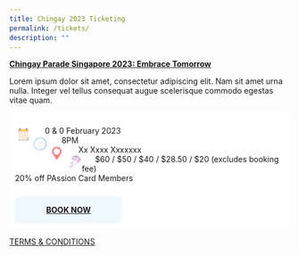 ```yaml
---
title: Chingay 2023 Ticketing
permalink: /tickets/
description: ""
---
```

<u><b>Chingay Parade Singapore 2023: Embrace Tomorrow</b></u>

<p>Lorem ipsum dolor sit amet, consectetur adipiscing elit. Nam sit amet urna nulla. Integer vel tellus consequat augue scelerisque commodo egestas vitae quam. </p>

<p>
 </p>
	



<div style="display: grid; grid-template-columns: auto, min-content; gap: 10px; background-color: #FFF; padding: 10px;">
<div>
<p><img src="/images/Date.png" style="float:left; width:30px;height:30px"/>&nbsp; &nbsp; &nbsp;  0 & 0 February 2023<br>
<img src="/images/Time.png" style="float:left; width:30px;height:30px"/>
&nbsp; &nbsp; &nbsp; 8PM<br>
<img src="/images/Venue.png" style="float:left; width:30px;height:30px"/>&nbsp; &nbsp; &nbsp; 
Xx Xxxx Xxxxxxx<br>
<img src="/images/Tickets.png" style="float:left; width:30px;height:30px"/>&nbsp; &nbsp; &nbsp;  $60 / $50 / $40 / $28.50 / $20 (excludes booking fee) <br>
	20% off PAssion Card Members</p></div>

<div><div style="padding:1rem; background-color:hsla(208, 100%, 97%, 1); border-radius: 10px; text-align:center; max-width:10rem;"><a href="https://www.sistic.com.sg/" target="_blank"><b>BOOK NOW</b></a></div></div>
</div>
	
	
[TERMS & CONDITIONS](/files/xxx.pdf)